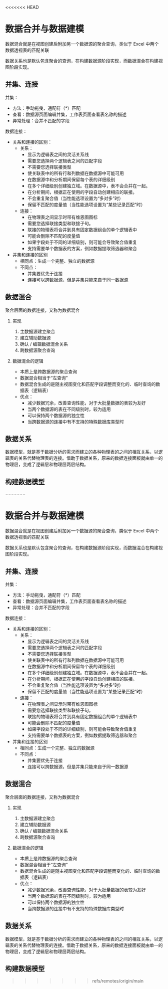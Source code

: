 <<<<<<< HEAD
# 数据合并与数据建模

数据混合就是在视图创建后附加另一个数据源的聚合查询，类似于 Excel 中两个数据透视表的匹配关联

数据关系也是默认包含聚合的查询，在构建数据源阶段实现，而数据混合在构建视图阶段实现。

## 并集、连接

并集：

* 方法：手动拖曳，通配符（*）匹配
* 查看：数据源页面编辑并集，工作表页面查看表名称的描述
* 异常处理：合并不匹配的字段

数据连接：

* 关系和连接的区别：
  * 关系：
    * 显示为逻辑表之间的灵活关系线
    * 需要您选择两个逻辑表之间的匹配字段
    * 不需要您选择联接类型
    * 使关联表中的所有行和列数据在数据源中可能可用
    * 在数据源中和分析期间保留每个表的详细级别
    * 在多个详细级别创建独立域。在数据源中，表不会合并在一起。
    * 在分析期间，根据正在使用的字段自动创建相应的联接。
    * 不会重复聚合值（当性能选项设置为“多对多”时）
    * 保留不匹配的度量值（当性能选项设置为“某些记录匹配”时）
  * 连接：
    * 在物理表之间显示时带有维恩图图标
    * 需要您选择联接类型和联接子句。
    * 联接的物理表将合并到具有固定数据组合的单个逻辑表中
    * 可能会删除不匹配的度量值
    * 如果字段处于不同的详细级别，则可能会导致聚合值重复
    * 支持需要单个数据表的方案，例如数据提取筛选器和聚合
* 并集和连接的区别
  * 相同点：生成一个完整、独立的数据源
  * 不同点：
    * 并集要优先于连接
    * 连接可以跨数据源，但是并集只能来自于同一数据源

## 数据混合

聚合层面的数据连接，又称为数据混合

1. 实现
   1. 主数据源建立聚合
   1. 建立辅助数据源
   1. 确认 / 编辑数据混合关系
   1. 跨数据源聚合查询

2. 数据混合的逻辑
   * 本质上是跨数据源的聚合查询
   * 数据混合相当于“左查询”
   * 数据混合生成的是随主视图变化和匹配字段调整而变化的、临时查询的数据表（逻辑表）
   * 优点：
     * 减少数据冗余，改善查询性能，对于大批量数据的表较为友好
     * 当两个数据源的表在不同级别时，较为适用
     * 可以保持两个数据源的独立性
     * 当跨数据源的连接中有不支持的特殊数据库类型时

## 数据关系

数据模型，就是基于数据分析的需求而建立的各种物理表的之间的相互关系，以逻辑表的关系代替物理表的连接。借助于数据关系，原来的数据连接面板就由单一的物理层，变成了逻辑层和物理层两层结构。

## 构建数据模型

=======
# 数据合并与数据建模

数据混合就是在视图创建后附加另一个数据源的聚合查询，类似于 Excel 中两个数据透视表的匹配关联

数据关系也是默认包含聚合的查询，在构建数据源阶段实现，而数据混合在构建视图阶段实现。

## 并集、连接

并集：

* 方法：手动拖曳，通配符（*）匹配
* 查看：数据源页面编辑并集，工作表页面查看表名称的描述
* 异常处理：合并不匹配的字段

数据连接：

* 关系和连接的区别：
  * 关系：
    * 显示为逻辑表之间的灵活关系线
    * 需要您选择两个逻辑表之间的匹配字段
    * 不需要您选择联接类型
    * 使关联表中的所有行和列数据在数据源中可能可用
    * 在数据源中和分析期间保留每个表的详细级别
    * 在多个详细级别创建独立域。在数据源中，表不会合并在一起。
    * 在分析期间，根据正在使用的字段自动创建相应的联接。
    * 不会重复聚合值（当性能选项设置为“多对多”时）
    * 保留不匹配的度量值（当性能选项设置为“某些记录匹配”时）
  * 连接：
    * 在物理表之间显示时带有维恩图图标
    * 需要您选择联接类型和联接子句。
    * 联接的物理表将合并到具有固定数据组合的单个逻辑表中
    * 可能会删除不匹配的度量值
    * 如果字段处于不同的详细级别，则可能会导致聚合值重复
    * 支持需要单个数据表的方案，例如数据提取筛选器和聚合
* 并集和连接的区别
  * 相同点：生成一个完整、独立的数据源
  * 不同点：
    * 并集要优先于连接
    * 连接可以跨数据源，但是并集只能来自于同一数据源

## 数据混合

聚合层面的数据连接，又称为数据混合

1. 实现
   1. 主数据源建立聚合
   1. 建立辅助数据源
   1. 确认 / 编辑数据混合关系
   1. 跨数据源聚合查询

2. 数据混合的逻辑
   * 本质上是跨数据源的聚合查询
   * 数据混合相当于“左查询”
   * 数据混合生成的是随主视图变化和匹配字段调整而变化的、临时查询的数据表（逻辑表）
   * 优点：
     * 减少数据冗余，改善查询性能，对于大批量数据的表较为友好
     * 当两个数据源的表在不同级别时，较为适用
     * 可以保持两个数据源的独立性
     * 当跨数据源的连接中有不支持的特殊数据库类型时

## 数据关系

数据模型，就是基于数据分析的需求而建立的各种物理表的之间的相互关系，以逻辑表的关系代替物理表的连接。借助于数据关系，原来的数据连接面板就由单一的物理层，变成了逻辑层和物理层两层结构。

## 构建数据模型

>>>>>>> refs/remotes/origin/main
